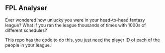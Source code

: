 ## FPL Analyser

Ever wondered how unlucky you were in your head-to-head fantasy league? What if you ran the league thousands of times with 1000s of different schedules? 

This repo has the code to do this, you just need the player ID of each of the people in your league.
